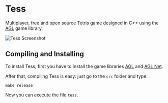 # Tess

Multiplayer, free and open source Tetris game designed in C++ using the
[AGL](https://github.com/yds12/agl) game library.

![Tess Screenshot](https://github.com/yds12/tess/screenshot/05.png)

## Compiling and Installing

To install Tess, first you have to install the game libraries 
[AGL](https://github.com/yds12/agl) and 
[AGL Net](https://github.com/yds12/agl-net).

After that, compiling Tess is easy: just go to the `src` folder and type:

```
make release
```

Now you can execute the file `tess`.
